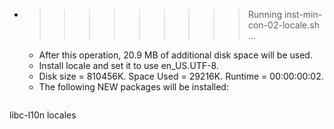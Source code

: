 * >>>>>>>>> Running inst-min-con-02-locale.sh ...
  * After this operation, 20.9 MB of additional disk space will be used.
  * Install locale and set it to use en_US.UTF-8.
  * Disk size = 810456K. Space Used = 29216K. Runtime = 00:00:00:02.
  * The following NEW packages will be installed:
  ```bash
libc-l10n locales
  ```
